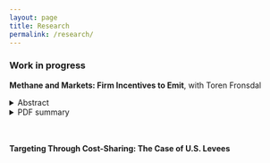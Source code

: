 ```yaml
---
layout: page
title: Research
permalink: /research/
---
```


### Work in progress
**Methane and Markets: Firm Incentives to Emit**, with Toren Fronsdal
<details>
  <summary>Abstract</summary>
  
  As the primary component of natural gas, methane is both a powerful greenhouse gas and a valuable commodity. We explore the economic factors that influence firms' decisions to emit rather than to sell the gas that they produce. Using novel data on methane emissions from the Permian Basin, we provide empirical evidence that emissions respond to high-frequency price variation. In particular, emissions are positively correlated with capacity constraints in natural gas processing and pipelines, as captured by the Henry-Waha Hub price spread. To rationalize these dynamics, we present a model of the natural gas industry in which firms make production and emissions decisions in response to oil and gas prices, as well as the cost of capturing and transporting gas. The model implies a substantial social cost to insufficient processing and transmission capacity.


</details> 
<details>
  <summary>PDF summary</summary>
  
  <a href="/pdfs/methane_note_latest.pdf">Summary</a>

</details> 


<br/><br/>
**Targeting Through Cost-Sharing: The Case of U.S. Levees**